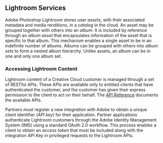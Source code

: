 ## Lightroom Services

Adobe Photoshop Lightroom stores user _assets_, with their associated metadata and media renditions, in a _catalog_ in the cloud. An asset may be grouped together with others into an _album_. It is included by reference through an _album asset_ that encapsulates information of the asset that is specific to that album. This mechanism enables a single asset to be in an indefinite number of albums. Albums can be grouped with others into _album sets_ to form a nested album hierarchy. Unlike assets, an album can be in one and only one album set.

### Accessing Lightroom Content

Lightroom content of a Creative Cloud customer is managed through a set of RESTful APIs. These APIs are available only to entitled clients that have authenticated the customer, and the customer has given their express permission to the client to act on their behalf. The [API Reference](https://www.stage.adobe.io/apis/creativecloud/lightroom/apidocs.html) documents the available APIs.

Partners must register a new _integration_ with Adobe to obtain a unique client identifier (_API key_) for their application. Partner applications authenticate Lightroom customers through the Adobe Identity Management System (IMS) using a standard OAuth 2.0 workflow. This process enables a client to obtain an _access token_ that must be included along with the integration API Key in privileged requests to the Lightroom APIs.
